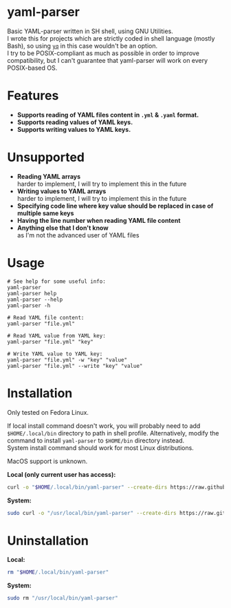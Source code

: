 # yaml-parser
Basic YAML-parser written in SH shell, using GNU Utilities.  
I wrote this for projects which are strictly coded in shell language (mostly Bash), so using [`yq`](https://github.com/mikefarah/yq) in this case wouldn't be an option.  
I try to be POSIX-compliant as much as possible in order to improve compatibility, but I can't guarantee that yaml-parser will work on every POSIX-based OS.

# Features
- **Supports reading of YAML files content in `.yml` & `.yaml` format.**
- **Supports reading values of YAML keys.**
- **Supports writing values to YAML keys.**

# Unsupported
- **Reading YAML arrays**  
  harder to implement, I will try to implement this in the future
- **Writing values to YAML arrays**  
  harder to implement, I will try to implement this in the future
- **Specifying code line where key value should be replaced in case of multiple same keys**
- **Having the line number when reading YAML file content**
- **Anything else that I don't know**  
  as I'm not the advanced user of YAML files

# Usage
```
# See help for some useful info:
yaml-parser
yaml-parser help
yaml-parser --help
yaml-parser -h

# Read YAML file content:
yaml-parser "file.yml"

# Read YAML value from YAML key:
yaml-parser "file.yml" "key"

# Write YAML value to YAML key:
yaml-parser "file.yml" -w "key" "value"
yaml-parser "file.yml" --write "key" "value"
```

# Installation

Only tested on Fedora Linux.

If local install command doesn't work, you will probably need to add `$HOME/.local/bin` directory to path in shell profile.
Alternatively, modify the command to install `yaml-parser` to `$HOME/bin` directory instead.  
System install command should work for most Linux distributions.

MacOS support is unknown.

**Local (only current user has access):**
```sh
curl -o "$HOME/.local/bin/yaml-parser" --create-dirs https://raw.githubusercontent.com/fiftydinar/yaml-parser/main/yaml-parser && chmod +x "$HOME/.local/bin/yaml-parser"
```

**System:**
```sh
sudo curl -o "/usr/local/bin/yaml-parser" --create-dirs https://raw.githubusercontent.com/fiftydinar/yaml-parser/main/yaml-parser && sudo chmod +x "/usr/local/bin/yaml-parser"
```

# Uninstallation

**Local:**
```sh
rm "$HOME/.local/bin/yaml-parser"
```

**System:**
```sh
sudo rm "/usr/local/bin/yaml-parser"
```
